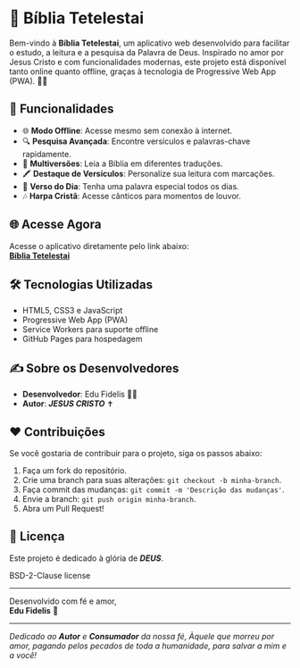# 📖 Bíblia Tetelestai  

Bem-vindo à **Bíblia Tetelestai**, um aplicativo web desenvolvido para facilitar o estudo, a leitura e a pesquisa da Palavra de Deus. Inspirado no amor por Jesus Cristo e com funcionalidades modernas, este projeto está disponível tanto online quanto offline, graças à tecnologia de Progressive Web App (PWA). 🙏✨  

## 🚀 Funcionalidades  

- 🌐 **Modo Offline**: Acesse mesmo sem conexão à internet.  
- 🔍 **Pesquisa Avançada**: Encontre versículos e palavras-chave rapidamente.  
- 📖 **Multiversões**: Leia a Bíblia em diferentes traduções.  
- 🖍️ **Destaque de Versículos**: Personalize sua leitura com marcações.  
- 📆 **Verso do Dia**: Tenha uma palavra especial todos os dias.  
- 🎶 **Harpa Cristã**: Acesse cânticos para momentos de louvor.  

## 🌐 Acesse Agora  
Acesse o aplicativo diretamente pelo link abaixo:  
[**Bíblia Tetelestai**](https://biblia-tetelestai.github.io/bibliatetelestai/biblia-tetelestai.html)  

## 🛠️ Tecnologias Utilizadas  

- HTML5, CSS3 e JavaScript  
- Progressive Web App (PWA)  
- Service Workers para suporte offline  
- GitHub Pages para hospedagem  

## ✍️ Sobre os Desenvolvedores  

- **Desenvolvedor**: Edu Fidelis 👨‍💻  
- **Autor**: ***JESUS CRISTO*** ✝️  

## ❤️ Contribuições  

Se você gostaria de contribuir para o projeto, siga os passos abaixo:  

1. Faça um fork do repositório.  
2. Crie uma branch para suas alterações: `git checkout -b minha-branch`.  
3. Faça commit das mudanças: `git commit -m 'Descrição das mudanças'`.  
4. Envie a branch: `git push origin minha-branch`.  
5. Abra um Pull Request!  

## 📜 Licença  

Este projeto é dedicado à glória de ***DEUS***.  

BSD-2-Clause license

---

Desenvolvido com fé e amor,  
**Edu Fidelis** 🙌  

------
*Dedicado ao **Autor** e **Consumador** da nossa fé, Àquele que morreu por amor, pagando pelos pecados de toda a humanidade, para salvar a mim e a você!*
